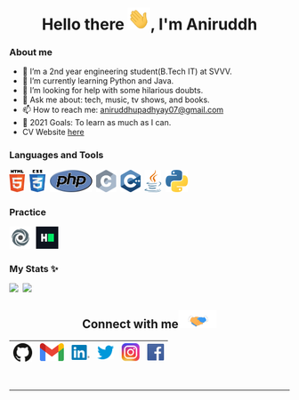 <h1 align="center"> Hello there <img src="https://github.com/Aniruddh-482/Aniruddh-482/blob/main/My_Assets/Gifs/Hi.gif" alt = "hi" width="40px" height="40px">, I'm Aniruddh</h1>

### About me
* 🔭 I’m a 2nd year engineering student(B.Tech IT) at SVVV.
* 🌱 I’m currently learning Python and Java.
* 🤔 I’m looking for help with some hilarious doubts.
* 💬 Ask me about: tech, music, tv shows, and books.
* 📫 How to reach me: aniruddhupadhyay07@gmail.com
* 🥅 2021 Goals: To learn as much as I can.
* CV Website <a href="https://aniruddh-482.github.io/CV/">here</a>

### Languages and Tools
<code><img height="40" src="https://github.com/Aniruddh-482/Aniruddh-482/blob/main/My_Assets/Languages/html5_logo.png"></code>&nbsp;
<code><img height="40" src="https://github.com/Aniruddh-482/Aniruddh-482/blob/main/My_Assets/Languages/css3_logo.png"></code>&nbsp;
<code><img height="40" src="https://github.com/Aniruddh-482/Aniruddh-482/blob/main/My_Assets/Languages/php_logo.png"></code>&nbsp;
<code><img height="40" src="https://github.com/Aniruddh-482/Aniruddh-482/blob/main/My_Assets/Languages/c_logo.png"></code>&nbsp;
<code><img height="40" src="https://github.com/Aniruddh-482/Aniruddh-482/blob/main/My_Assets/Languages/cpp_logo.png"></code>&nbsp;
<code><img height="40" src="https://github.com/Aniruddh-482/Aniruddh-482/blob/main/My_Assets/Languages/java_logo.png"></code>&nbsp;
<code><img height="40" src="https://github.com/Aniruddh-482/Aniruddh-482/blob/main/My_Assets/Languages/python_logo.png"></code>&nbsp;

### Practice
<code>[<img height="40" src="https://github.com/Aniruddh-482/Aniruddh-482/blob/main/My_Assets/Practice/Repl.it.png">](https://replit.com/@Aniruddh482)</code>&nbsp;
<code>[<img height="40" src="https://github.com/Aniruddh-482/Aniruddh-482/blob/main/My_Assets/Practice/HackerRank_logo.png">](https://www.hackerrank.com/aniruddhupadhya1)</code>&nbsp;

### My Stats ✨
<a><img height="137.3px" src="https://github-readme-stats.vercel.app/api?username=Aniruddh-482&show_icons=true&theme=react" />&nbsp; <img height="137.3px" src="https://github-readme-stats.vercel.app/api/top-langs/?username=Aniruddh-482&count_private=true&show_icons=true&theme=react&layout=compact" /></a>
<br>

<div align="center">

<h2>
Connect with me<img src="https://github.com/Aniruddh-482/Aniruddh-482/blob/main/My_Assets/Gifs/Handshake.gif" height="32px">
</h2>

| [<img src="https://github.com/Aniruddh-482/Aniruddh-482/blob/main/My_Assets/Connect_with_me/Github.png" alt="Github logo" width="34">](https://github.com/Aniruddh-482) | [<img src="https://github.com/Aniruddh-482/Aniruddh-482/blob/main/My_Assets/Connect_with_me/Gmail.png" alt="Gmail logo" height="32">](mailto:aniruddhupadhyay07@gmail.com) | [<img src="https://github.com/Aniruddh-482/Aniruddh-482/blob/main/My_Assets/Connect_with_me/Linkedin.png" alt="Linkedin Logo" width="32">](https://www.linkedin.com/in/aniruddh-upadhyay-0170a51b2/) | [<img src="https://github.com/Aniruddh-482/Aniruddh-482/blob/main/My_Assets/Connect_with_me/Twitter.png" alt="Twitter Logo" width="30">](https://twitter.com/Aniruddh_482) | [<img src="https://github.com/Aniruddh-482/Aniruddh-482/blob/main/My_Assets/Connect_with_me/Instagram.png" alt="Instagram logo" width="32">](https://www.instagram.com/aniruddh_upadhyay_/) | [<img src="https://github.com/Aniruddh-482/Aniruddh-482/blob/main/My_Assets/Connect_with_me/Facebook.png" alt="Facebook Logo" width="30">](https://www.facebook.com/aniruddh.upadhyay.33)
|:---:|:---:|:---:|:---:|:---:|:---:|

</div>

<br>

<hr>

<!--* ⚡ Fun fact: I love Coding, Space, Religion, and History, and think about them all at the same time-->

<!--
**Aniruddh-482/Aniruddh-482** is a ✨ _special_ ✨ repository because its `README.md` (this file) appears on your GitHub profile.
Here are some ideas to get you started:
-->
